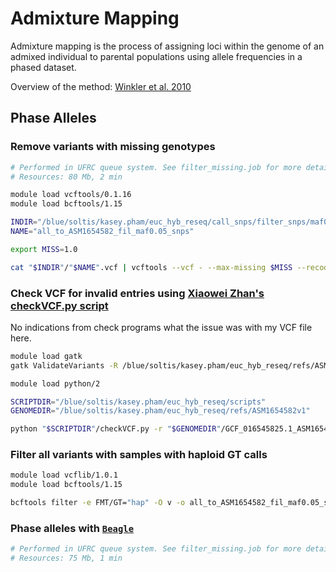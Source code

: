 # Admixture Mapping
Admixture mapping is the process of assigning loci within the genome of an admixed individual to parental populations using allele frequencies in a phased dataset.

Overview of the method: [Winkler et al. 2010](https://doi.org/10.1146/annurev-genom-082509-141523)



## Phase Alleles
### Remove variants with missing genotypes
```bash
# Performed in UFRC queue system. See filter_missing.job for more details.
# Resources: 80 Mb, 2 min

module load vcftools/0.1.16
module load bcftools/1.15

INDIR="/blue/soltis/kasey.pham/euc_hyb_reseq/call_snps/filter_snps/maf0.05"
NAME="all_to_ASM1654582_fil_maf0.05_snps"

export MISS=1.0

cat "$INDIR"/"$NAME".vcf | vcftools --vcf - --max-missing $MISS --recode --stdout | bcftools sort -O v - > "$NAME"_nomiss.vcf
```

### Check VCF for invalid entries using [Xiaowei Zhan's checkVCF.py script](https://github.com/zhanxw/checkVCF/blob/master/checkVCF.py)
No indications from check programs what the issue was with my VCF file here.

```bash
module load gatk
gatk ValidateVariants -R /blue/soltis/kasey.pham/euc_hyb_reseq/refs/ASM1654582v1/GCF_016545825.1_ASM1654582v1_genomic.fna -V all_to_ASM1654582_fil_maf0.05_snps_nomiss.vcf > validate_vcf.txt # no issues

module load python/2

SCRIPTDIR="/blue/soltis/kasey.pham/euc_hyb_reseq/scripts"
GENOMEDIR="/blue/soltis/kasey.pham/euc_hyb_reseq/refs/ASM1654582v1"

python "$SCRIPTDIR"/checkVCF.py -r "$GENOMEDIR"/GCF_016545825.1_ASM1654582v1_genomic.fna -o all_to_ASM1654582_fil_maf0.05_snps_nomiss all_to_ASM1654582_fil_maf0.05_snps_nomiss.vcf
```

### Filter all variants with samples with haploid GT calls
```bash
module load vcflib/1.0.1
module load bcftools/1.15

bcftools filter -e FMT/GT="hap" -O v -o all_to_ASM1654582_fil_maf0.05_snps_nohap all_to_ASM1654582_fil_maf0.05_snps_nomiss.vcf
```

### Phase alleles with [`Beagle`](https://faculty.washington.edu/browning/beagle/beagle.html)

```bash
# Performed in UFRC queue system. See filter_missing.job for more details.
# Resources: 75 Mb, 1 min

```